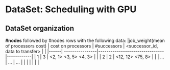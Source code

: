 # DataSet: Scheduling with GPU

## DataSet organization
**#nodes** followed by #nodes rows with the following data:
|job_weight(mean of processors cost) | cost on processors |   #successors  | <successor_id, data to transfer> |  |
|------| ----------------|--------------------------------|------------|
|   1  |       3        |      <2, 1> <3, 5> <4, 3>      |            |
|   2  |       2        |        <12, 12> <75, 8>        |            |
|  ... |      ...       |               ...              |            |
|      |                |                                |            |
